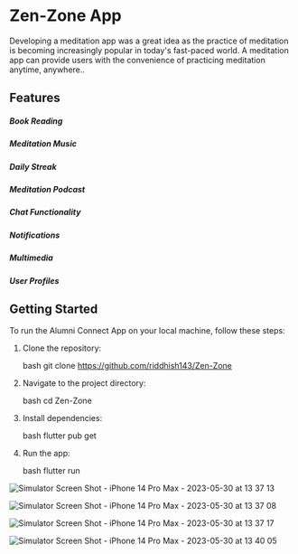 # Zen-Zone App

Developing a meditation app was  a great idea as the practice of meditation is becoming increasingly popular in today's fast-paced world. A meditation app can provide users with the convenience of practicing meditation anytime, anywhere..

## Features

##### Book Reading
##### Meditation Music
##### Daily Streak
##### Meditation Podcast
##### Chat Functionality
##### Notifications
##### Multimedia 
##### User Profiles


## Getting Started

To run the Alumni Connect App on your local machine, follow these steps:

1. Clone the repository:

   bash
   git clone https://github.com/riddhish143/Zen-Zone
   

2. Navigate to the project directory:

   bash
   cd Zen-Zone
   

3. Install dependencies:

   bash
   flutter pub get
   

4. Run the app:

   bash
   flutter run



![Simulator Screen Shot - iPhone 14 Pro Max - 2023-05-30 at 13 37 13](https://github.com/riddhish143/Zen-Zone/assets/103731074/8a50e6d7-70ee-44ee-be9b-bccb2dc45caa)


![Simulator Screen Shot - iPhone 14 Pro Max - 2023-05-30 at 13 37 08](https://github.com/riddhish143/Zen-Zone/assets/103731074/8be812fb-eb13-40bf-9d79-21386d35e42c)


![Simulator Screen Shot - iPhone 14 Pro Max - 2023-05-30 at 13 37 17](https://github.com/riddhish143/Zen-Zone/assets/103731074/357df403-bca6-440d-a808-a6299c339c19)


![Simulator Screen Shot - iPhone 14 Pro Max - 2023-05-30 at 13 40 05](https://github.com/riddhish143/Zen-Zone/assets/103731074/f2e19efd-28be-4480-8556-ccf833cb3d6d)
